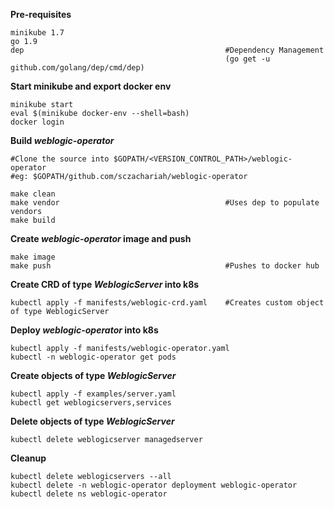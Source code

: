 **Pre-requisites**  
```
minikube 1.7
go 1.9
dep                                             #Dependency Management 
                                                (go get -u github.com/golang/dep/cmd/dep)
```

**Start minikube and export docker env** 
```
minikube start
eval $(minikube docker-env --shell=bash)
docker login
```

**Build _weblogic-operator_**
```
#Clone the source into $GOPATH/<VERSION_CONTROL_PATH>/weblogic-operator
#eg: $GOPATH/github.com/sczachariah/weblogic-operator

make clean
make vendor                                     #Uses dep to populate vendors
make build
``` 

**Create _weblogic-operator_ image and push** 
```
make image
make push                                       #Pushes to docker hub
``` 

**Create CRD of type _WeblogicServer_ into k8s**
```
kubectl apply -f manifests/weblogic-crd.yaml    #Creates custom object of type WeblogicServer
``` 

**Deploy _weblogic-operator_ into k8s**
```
kubectl apply -f manifests/weblogic-operator.yaml
kubectl -n weblogic-operator get pods
``` 

**Create objects of type _WeblogicServer_**
```
kubectl apply -f examples/server.yaml
kubectl get weblogicservers,services
``` 

**Delete objects of type _WeblogicServer_**
```
kubectl delete weblogicserver managedserver
``` 

**Cleanup**
```
kubectl delete weblogicservers --all
kubectl delete -n weblogic-operator deployment weblogic-operator
kubectl delete ns weblogic-operator
```